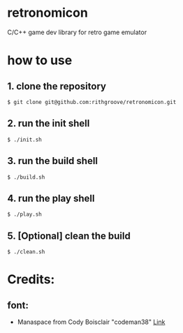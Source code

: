# retronomicon
C/C++ game dev library for retro game emulator 

# how to use

## 1. clone the repository
`
	$ git clone git@github.com:rithgroove/retronomicon.git
`

## 2. run the init shell
`
	$ ./init.sh
`

## 3. run the build shell
`
	$ ./build.sh
`

## 4. run the play shell
`
	$ ./play.sh
`

## 5. [Optional] clean the build
`
	$ ./clean.sh
`


# Credits:

## font:

- Manaspace from Cody Boisclair "codeman38" [Link](https://www.zone38.net/font/)